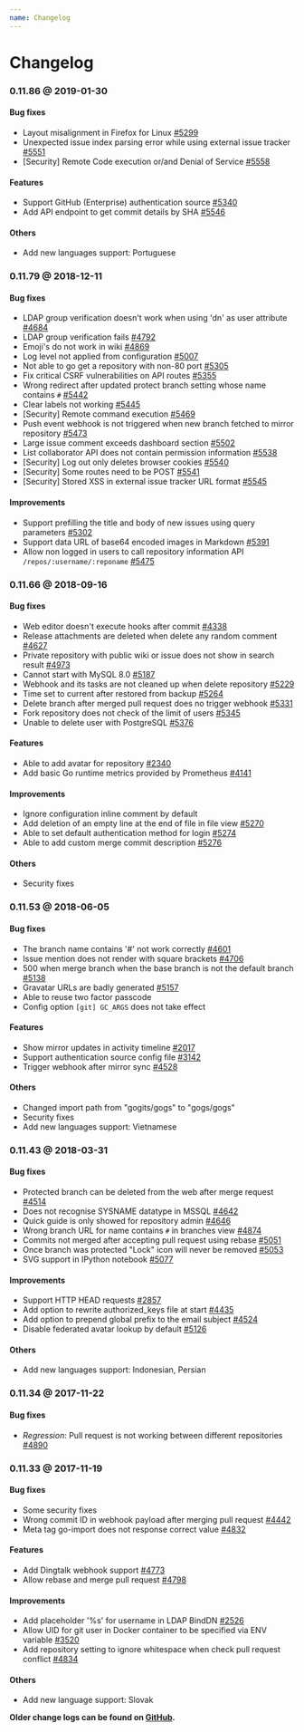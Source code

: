 ```yaml
---
name: Changelog
---
```


# Changelog

### 0.11.86 @ 2019-01-30

#### Bug fixes

- Layout misalignment in Firefox for Linux [#5299](https://github.com/gogs/gogs/issues/5299)
- Unexpected issue index parsing error while using external issue tracker [#5551](https://github.com/gogs/gogs/issues/5551)
- [Security] Remote Code execution or/and Denial of Service [#5558](https://github.com/gogs/gogs/issues/5558)

#### Features

- Support GitHub (Enterprise) authentication source [#5340](https://github.com/gogs/gogs/pull/5340)
- Add API endpoint to get commit details by SHA [#5546](https://github.com/gogs/gogs/pull/5546)

#### Others

- Add new languages support: Portuguese

### 0.11.79 @ 2018-12-11

#### Bug fixes

- LDAP group verification doesn't work when using 'dn' as user attribute [#4684](https://github.com/gogs/gogs/issues/4684)
- LDAP group verification fails [#4792](https://github.com/gogs/gogs/issues/4792)
- Emoji's do not work in wiki [#4869](https://github.com/gogs/gogs/issues/4869)
- Log level not applied from configuration [#5007](https://github.com/gogs/gogs/issues/5007)
- Not able to go get a repository with non-80 port [#5305](https://github.com/gogs/gogs/issues/5305)
- Fix critical CSRF vulnerabilities on API routes [#5355](https://github.com/gogs/gogs/issues/5355)
- Wrong redirect after updated protect branch setting whose name contains `#` [#5442](https://github.com/gogs/gogs/issues/5442)
- Clear labels not working [#5445](https://github.com/gogs/gogs/issues/5445)
- [Security] Remote command execution [#5469](https://github.com/gogs/gogs/issues/5469)
- Push event webhook is not triggered when new branch fetched to mirror repository [#5473](https://github.com/gogs/gogs/issues/5473)
- Large issue comment exceeds dashboard section [#5502](https://github.com/gogs/gogs/issues/5502)
- List collaborator API does not contain permission information [#5538](https://github.com/gogs/gogs/issues/5538)
- [Security] Log out only deletes browser cookies [#5540](https://github.com/gogs/gogs/issues/5540)
- [Security] Some routes need to be POST [#5541](https://github.com/gogs/gogs/issues/5541)
- [Security] Stored XSS in external issue tracker URL format [#5545](https://github.com/gogs/gogs/issues/5545)

#### Improvements

- Support prefilling the title and body of new issues using query parameters [#5302](https://github.com/gogs/gogs/issues/5302)
- Support data URL of base64 encoded images in Markdown [#5391](https://github.com/gogs/gogs/pull/5391)
- Allow non logged in users to call repository information API `/repos/:username/:reponame` [#5475](https://github.com/gogs/gogs/issues/5475)

### 0.11.66 @ 2018-09-16

#### Bug fixes

- Web editor doesn't execute hooks after commit [#4338](https://github.com/gogs/gogs/issues/4338)
- Release attachments are deleted when delete any random comment [#4627](https://github.com/gogs/gogs/issues/4627)
- Private repository with public wiki or issue does not show in search result [#4973](https://github.com/gogs/gogs/issues/4973)
- Cannot start with MySQL 8.0 [#5187](https://github.com/gogs/gogs/issues/5187)
- Webhook and its tasks are not cleaned up when delete repository [#5229](https://github.com/gogs/gogs/issues/5229)
- Time set to current after restored from backup [#5264](https://github.com/gogs/gogs/issues/5264)
- Delete branch after merged pull request does no trigger webhook [#5331](https://github.com/gogs/gogs/issues/5331)
- Fork repository does not check of the limit of users [#5345](https://github.com/gogs/gogs/issues/5345)
- Unable to delete user with PostgreSQL [#5376](https://github.com/gogs/gogs/issues/5376)

#### Features

- Able to add avatar for repository [#2340](https://github.com/gogs/gogs/issues/2340)
- Add basic Go runtime metrics provided by Prometheus [#4141](https://github.com/gogs/gogs/issues/4141)

#### Improvements

- Ignore configuration inline comment by default
- Add deletion of an empty line at the end of file in file view [#5270](https://github.com/gogs/gogs/pull/5270)
- Able to set default authentication method for login [#5274](https://github.com/gogs/gogs/issues/5274)
- Able to add custom merge commit description [#5276](https://github.com/gogs/gogs/pull/5276)

#### Others

- Security fixes

### 0.11.53 @ 2018-06-05

#### Bug fixes

- The branch name contains '#' not work correctly [#4601](https://github.com/gogs/gogs/issues/4601)
- Issue mention does not render with square brackets [#4706](https://github.com/gogs/gogs/issues/4706)
- 500 when merge branch when the base branch is not the default branch [#5138](https://github.com/gogs/gogs/issues/5138)
- Gravatar URLs are badly generated [#5157](https://github.com/gogs/gogs/issues/5157)
- Able to reuse two factor passcode
- Config option `[git] GC_ARGS` does not take effect

#### Features

- Show mirror updates in activity timeline [#2017](https://github.com/gogs/gogs/issues/2017)
- Support authentication source config file [#3142](https://github.com/gogs/gogs/issues/3142)
- Trigger webhook after mirror sync [#4528](https://github.com/gogs/gogs/issues/4528)

#### Others

- Changed import path from "gogits/gogs" to "gogs/gogs"
- Security fixes
- Add new languages support: Vietnamese

### 0.11.43 @ 2018-03-31

#### Bug fixes

- Protected branch can be deleted from the web after merge request [#4514](https://github.com/gogs/gogs/issues/4514)
- Does not recognise SYSNAME datatype in MSSQL [#4642](https://github.com/gogs/gogs/issues/4642)
- Quick guide is only showed for repository admin [#4646](https://github.com/gogs/gogs/issues/4646)
- Wrong branch URL for name contains `#` in branches view [#4874](https://github.com/gogs/gogs/issues/4874)
- Commits not merged after accepting pull request using rebase [#5051](https://github.com/gogs/gogs/issues/5051)
- Once branch was protected "Lock" icon will never be removed [#5053](https://github.com/gogs/gogs/issues/5053)
- SVG support in IPython notebook [#5077](https://github.com/gogs/gogs/issues/5077)

#### Improvements

- Support HTTP HEAD requests [#2857](https://github.com/gogs/gogs/issues/2857)
- Add option to rewrite authorized_keys file at start [#4435](https://github.com/gogs/gogs/issues/4435)
- Add option to prepend global prefix to the email subject [#4524](https://github.com/gogs/gogs/issues/4524)
- Disable federated avatar lookup by default [#5126](https://github.com/gogs/gogs/pull/5126)

#### Others

- Add new languages support: Indonesian, Persian 

### 0.11.34 @ 2017-11-22

#### Bug fixes

- *Regression*: Pull request is not working between different repositories [#4890](https://github.com/gogs/gogs/issues/4890)

### 0.11.33 @ 2017-11-19

#### Bug fixes

- Some security fixes
- Wrong commit ID in webhook payload after merging pull request [#4442](https://github.com/gogs/gogs/issues/4442)
- Meta tag go-import does not response correct value [#4832](https://github.com/gogs/gogs/issues/4832)

#### Features

- Add Dingtalk webhook support [#4773](https://github.com/gogs/gogs/pull/4773)
- Allow rebase and merge pull request [#4798](https://github.com/gogs/gogs/issues/4798)

#### Improvements

- Add placeholder '%s' for username in LDAP BindDN [#2526](https://github.com/gogs/gogs/issues/2526)
- Allow UID for git user in Docker container to be specified via ENV variable [#3520](https://github.com/gogs/gogs/issues/3520)
- Add repository setting to ignore whitespace when check pull request conflict [#4834](https://github.com/gogs/gogs/issues/4834)

#### Others

- Add new language support: Slovak

**Older change logs can be found on [GitHub](https://github.com/gogs/gogs/releases?after=v0.11.33).**
